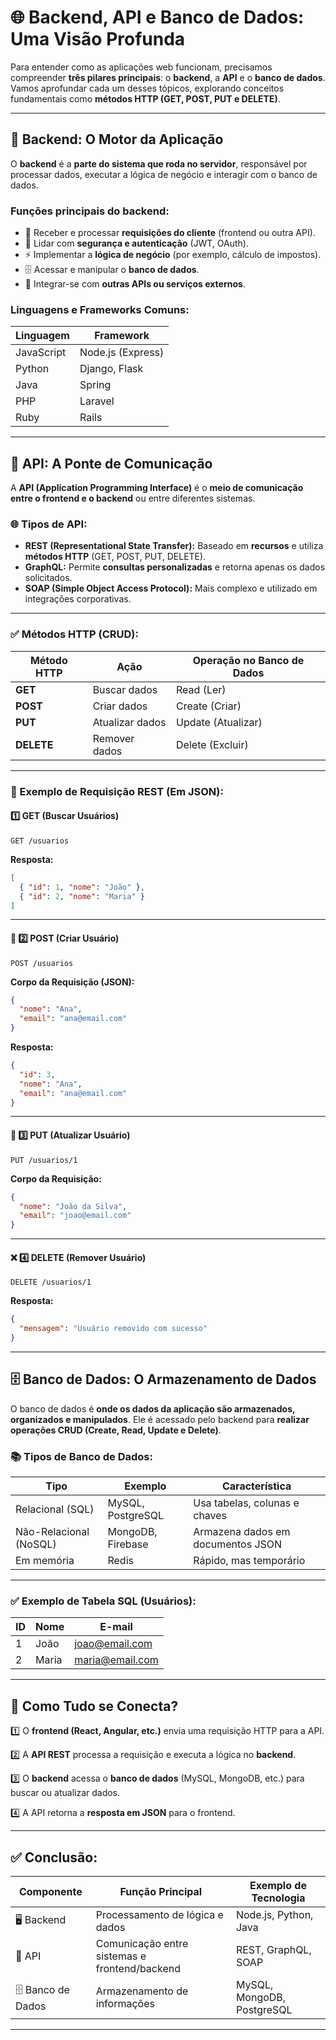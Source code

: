 # 🌐 Backend, API e Banco de Dados: Uma Visão Profunda

Para entender como as aplicações web funcionam, precisamos compreender **três pilares principais**: o **backend**, a **API** e o **banco de dados**. Vamos aprofundar cada um desses tópicos, explorando conceitos fundamentais como **métodos HTTP (GET, POST, PUT e DELETE)**.

---

## 🎯 **Backend: O Motor da Aplicação**

O **backend** é a **parte do sistema que roda no servidor**, responsável por processar dados, executar a lógica de negócio e interagir com o banco de dados. 

### **Funções principais do backend:**
- 📡 Receber e processar **requisições do cliente** (frontend ou outra API).
- 🔐 Lidar com **segurança e autenticação** (JWT, OAuth).
- ⚡ Implementar a **lógica de negócio** (por exemplo, cálculo de impostos).
- 🗄️ Acessar e manipular o **banco de dados**.
- 🔄 Integrar-se com **outras APIs ou serviços externos**.

### **Linguagens e Frameworks Comuns:**
| Linguagem   | Framework          |
|-------------|--------------------|
| JavaScript  | Node.js (Express)  |
| Python      | Django, Flask      |
| Java        | Spring             |
| PHP         | Laravel            |
| Ruby        | Rails              |

---

## 🔗 **API: A Ponte de Comunicação**

A **API (Application Programming Interface)** é o **meio de comunicação entre o frontend e o backend** ou entre diferentes sistemas.

### 🌐 Tipos de API:
- **REST (Representational State Transfer):** Baseado em **recursos** e utiliza **métodos HTTP** (GET, POST, PUT, DELETE).
- **GraphQL:** Permite **consultas personalizadas** e retorna apenas os dados solicitados.
- **SOAP (Simple Object Access Protocol):** Mais complexo e utilizado em integrações corporativas.

---

### ✅ **Métodos HTTP (CRUD):**

| Método HTTP | Ação          | Operação no Banco de Dados |
|-------------|----------------|------------------------|
| **GET**    | Buscar dados          | Read (Ler)             |
| **POST**   | Criar dados            | Create (Criar)         |
| **PUT**    | Atualizar dados     | Update (Atualizar)     |
| **DELETE** | Remover dados      | Delete (Excluir)       |

---

### 🔎 Exemplo de Requisição REST (Em JSON):

#### **1️⃣ GET (Buscar Usuários)**
```http
GET /usuarios
```
**Resposta:**
```json
[
  { "id": 1, "nome": "João" },
  { "id": 2, "nome": "Maria" }
]
```

---

#### 📝 **2️⃣ POST (Criar Usuário)**
```http
POST /usuarios
```
**Corpo da Requisição (JSON):**
```json
{
  "nome": "Ana",
  "email": "ana@email.com"
}
```
**Resposta:**
```json
{
  "id": 3,
  "nome": "Ana",
  "email": "ana@email.com"
}
```

---

#### 🔄 **3️⃣ PUT (Atualizar Usuário)**
```http
PUT /usuarios/1
```
**Corpo da Requisição:**
```json
{
  "nome": "João da Silva",
  "email": "joao@email.com"
}
```

---

#### ❌ **4️⃣ DELETE (Remover Usuário)**
```http
DELETE /usuarios/1
```
**Resposta:**
```json
{
  "mensagem": "Usuário removido com sucesso"
}
```

---

## 🗄️ **Banco de Dados: O Armazenamento de Dados**

O banco de dados é **onde os dados da aplicação são armazenados, organizados e manipulados**. Ele é acessado pelo backend para **realizar operações CRUD (Create, Read, Update e Delete)**.

### 📚 Tipos de Banco de Dados:

| Tipo            | Exemplo                | Característica             |
|----------------|-------------------|----------------------|
| Relacional (SQL) | MySQL, PostgreSQL | Usa tabelas, colunas e chaves |
| Não-Relacional (NoSQL) | MongoDB, Firebase | Armazena dados em documentos JSON |
| Em memória | Redis                | Rápido, mas temporário |

---

### ✅ Exemplo de Tabela SQL (Usuários):

| ID | Nome      | E-mail             |
|----|-----------|-------------------|
| 1  | João       | joao@email.com |
| 2  | Maria     | maria@email.com |

---

## 🔄 **Como Tudo se Conecta?**

1️⃣ O **frontend (React, Angular, etc.)** envia uma requisição HTTP para a API.

2️⃣ A **API REST** processa a requisição e executa a lógica no **backend**.

3️⃣ O **backend** acessa o **banco de dados** (MySQL, MongoDB, etc.) para buscar ou atualizar dados.

4️⃣ A API retorna a **resposta em JSON** para o frontend.

---

## ✅ Conclusão:

| Componente     | Função Principal                                  | Exemplo de Tecnologia |
|----------------|------------------------------------------------|--------------------|
| 🖥️ Backend      | Processamento de lógica e dados            | Node.js, Python, Java |
| 🔗 API              | Comunicação entre sistemas e frontend/backend | REST, GraphQL, SOAP |
| 🗄️ Banco de Dados | Armazenamento de informações                   | MySQL, MongoDB, PostgreSQL |

---
